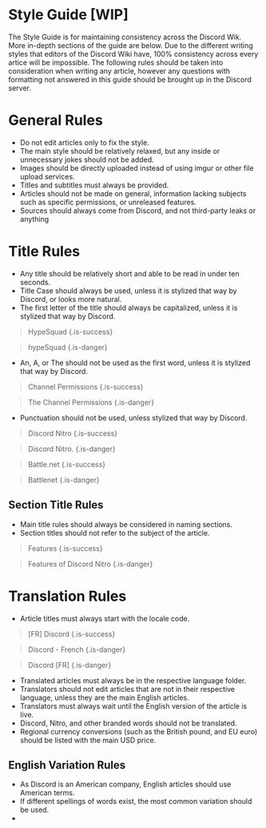 <!-- TITLE: Style Guide -->
<!-- SUBTITLE: Style guide for consistency across the Discord Wiki. -->

# Style Guide [WIP]
The Style Guide is for maintaining consistency across the Discord Wik. More in-depth sections of the guide are below. Due to the different writing styles that editors of the Discord Wiki have, 100% consistency across every artice will be impossible. The following rules should be taken into consideration when writing any article, however any questions with formatting not answered in this guide should be brought up in the Discord server. 

# General Rules
* Do not edit articles only to fix the style.
* The main style should be relatively relaxed, but any inside or unnecessary jokes should not be added.
* Images should be directly uploaded instead of using imgur or other file upload services.
* Titles and subtitles must always be provided.
* Articles should not be made on general, information lacking subjects such as specific permissions, or unreleased features.
* Sources should always come from Discord, and not third-party leaks or anything 

# Title Rules
* Any title should be relatively short and able to be read in under ten seconds. 
* Title Case should always be used, unless it is stylized that way by Discord, or looks more natural.
* The first letter of the title should always be capitalized, unless it is stylized that way by Discord. 
> HypeSquad
{.is-success}

> hypeSquad
{.is-danger}

* An, A, or The should not be used as the first word, unless it is stylized that way by Discord.
> Channel Permissions
{.is-success}

> The Channel Permissions
{.is-danger}

* Punctuation should not be used, unless stylized that way by Discord.
> Discord Nitro
{.is-success}

> Discord Nitro.
{.is-danger}

> Battle.​net 
{.is-success}

> Battlenet
{.is-danger}

## Section Title Rules
* Main title rules should always be considered in naming sections.
* Section titles should not refer to the subject of the article.
> Features
{.is-success}

> Features of Discord Nitro
{.is-danger}

# Translation Rules
* Article titles must always start with the locale code.
> [FR] Discord
{.is-success}

> Discord - French
{.is-danger}

> Discord [FR]
{.is-danger}

* Translated articles must always be in the respective language folder.
* Translators should not edit articles that are not in their respective language, unless they are the main English articles.
* Translators must always wait until the English version of the article is live.
* Discord, Nitro, and other branded words should not be translated.
* Regional currency conversions (such as the British pound, and EU euro) should be listed with the main USD price.

## English Variation Rules

* As Discord is an American company, English articles should use American terms.
* If different spellings of words exist, the most common variation should be used.
* 